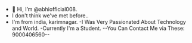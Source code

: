 - 👋 Hi, I’m @abhiofficial008.
- I don't think we've met before..
- I'm from india, karimnagar.
-I Was Very Passionated About Technology and World.
-Currently I'm a Student.
--You Can Contact Me via These: 9000406560--


